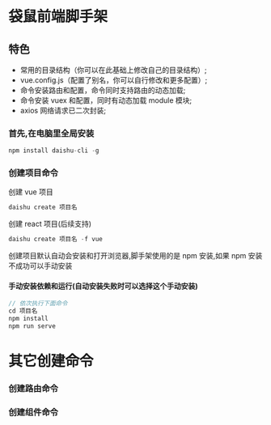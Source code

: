 # 袋鼠前端脚手架

## 特色

- 常用的目录结构（你可以在此基础上修改自己的目录结构）;
- vue.config.js（配置了别名，你可以自行修改和更多配置）;
- 命令安装路由和配置，命令同时支持路由的动态加载;
- 命令安装 vuex 和配置，同时有动态加载 module 模块;
- axios 网络请求已二次封装;

### 首先,在电脑里全局安装

```js
npm install daishu-cli -g
```

### 创建项目命令

创建 vue 项目

```js
daishu create 项目名
```

创建 react 项目(后续支持)

```js
daishu create 项目名 -f vue
```

创建项目默认自动会安装和打开浏览器,脚手架使用的是 npm 安装,如果 npm 安装不成功可以手动安装

#### 手动安装依赖和运行(自动安装失败时可以选择这个手动安装)

```js
// 依次执行下面命令
cd 项目名
npm install
npm run serve
```

# 其它创建命令

### 创建路由命令

### 创建组件命令
